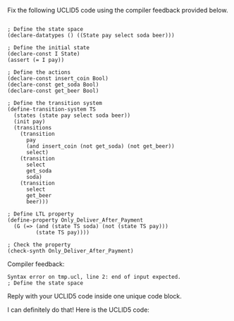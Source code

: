 
Fix the following UCLID5 code using the compiler feedback provided below.

```

; Define the state space
(declare-datatypes () ((State pay select soda beer)))

; Define the initial state
(declare-const I State)
(assert (= I pay))

; Define the actions
(declare-const insert_coin Bool)
(declare-const get_soda Bool)
(declare-const get_beer Bool)

; Define the transition system
(define-transition-system TS
  (states (state pay select soda beer))
  (init pay)
  (transitions
    (transition 
      pay 
      (and insert_coin (not get_soda) (not get_beer)) 
      select)
    (transition 
      select 
      get_soda 
      soda)
    (transition 
      select 
      get_beer 
      beer)))

; Define LTL property
(define-property Only_Deliver_After_Payment
  (G (=> (and (state TS soda) (not (state TS pay)))
         (state TS pay))))

; Check the property
(check-synth Only_Deliver_After_Payment)
```

Compiler feedback:

```
Syntax error on tmp.ucl, line 2: end of input expected.
; Define the state space

```
Reply with your UCLID5 code inside one unique code block.

I can definitely do that! Here is the UCLID5 code:
```
